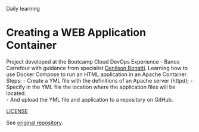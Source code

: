 Daily learning

# Creating a WEB Application Container

Project developed at the Bootcamp Cloud DevOps Experience - Banco Carrefour with guidance from specialist [Denilson Bonatti](https://github.com/denilsonbonatti "Denilson Bonatti").
Learning how to use Docker Compose to run an HTML application in an Apache Container.
Steps:
    - Create a YML file with the definitions of an Apache server (httpd);
    - Specify in the YML file the location where the application files will be located.  
    - And upload the YML file and application to a repository on GitHub.

[LICENSE](/LICENSE)

See [original repository](https://github.com/denilsonbonatti/docker-projeto1-dio).
